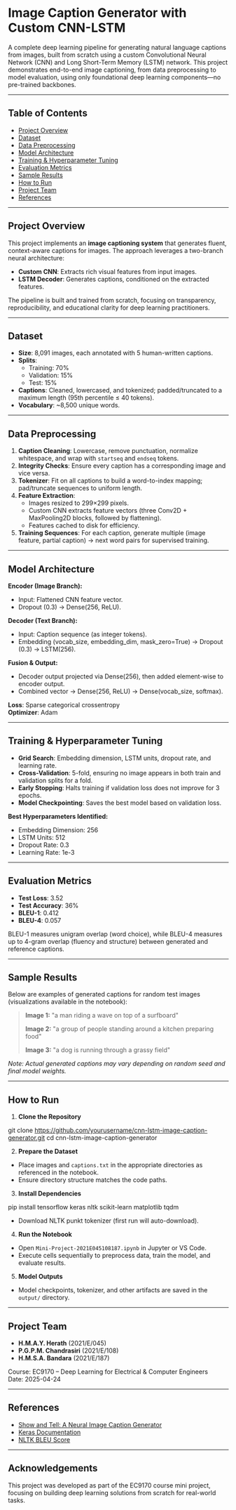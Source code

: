 # Image Caption Generator with Custom CNN-LSTM

A complete deep learning pipeline for generating natural language captions from images, built from scratch using a custom Convolutional Neural Network (CNN) and Long Short-Term Memory (LSTM) network. This project demonstrates end-to-end image captioning, from data preprocessing to model evaluation, using only foundational deep learning components—no pre-trained backbones.

---

## Table of Contents

- [Project Overview](#project-overview)
- [Dataset](#dataset)
- [Data Preprocessing](#data-preprocessing)
- [Model Architecture](#model-architecture)
- [Training & Hyperparameter Tuning](#training--hyperparameter-tuning)
- [Evaluation Metrics](#evaluation-metrics)
- [Sample Results](#sample-results)
- [How to Run](#how-to-run)
- [Project Team](#project-team)
- [References](#references)

---

## Project Overview

This project implements an **image captioning system** that generates fluent, context-aware captions for images. The approach leverages a two-branch neural architecture:
- **Custom CNN**: Extracts rich visual features from input images.
- **LSTM Decoder**: Generates captions, conditioned on the extracted features.

The pipeline is built and trained from scratch, focusing on transparency, reproducibility, and educational clarity for deep learning practitioners.

---

## Dataset

- **Size**: 8,091 images, each annotated with 5 human-written captions.
- **Splits**: 
  - Training: 70%
  - Validation: 15%
  - Test: 15%
- **Captions**: Cleaned, lowercased, and tokenized; padded/truncated to a maximum length (95th percentile ≤ 40 tokens).
- **Vocabulary**: ~8,500 unique words.

---

## Data Preprocessing

1. **Caption Cleaning**: Lowercase, remove punctuation, normalize whitespace, and wrap with `startseq` and `endseq` tokens.
2. **Integrity Checks**: Ensure every caption has a corresponding image and vice versa.
3. **Tokenizer**: Fit on all captions to build a word-to-index mapping; pad/truncate sequences to uniform length.
4. **Feature Extraction**: 
   - Images resized to 299×299 pixels.
   - Custom CNN extracts feature vectors (three Conv2D + MaxPooling2D blocks, followed by flattening).
   - Features cached to disk for efficiency.
5. **Training Sequences**: For each caption, generate multiple (image feature, partial caption) → next word pairs for supervised training.

---

## Model Architecture

**Encoder (Image Branch):**
- Input: Flattened CNN feature vector.
- Dropout (0.3) → Dense(256, ReLU).

**Decoder (Text Branch):**
- Input: Caption sequence (as integer tokens).
- Embedding (vocab_size, embedding_dim, mask_zero=True) → Dropout (0.3) → LSTM(256).

**Fusion & Output:**
- Decoder output projected via Dense(256), then added element-wise to encoder output.
- Combined vector → Dense(256, ReLU) → Dense(vocab_size, softmax).

**Loss**: Sparse categorical crossentropy  
**Optimizer**: Adam

---

## Training & Hyperparameter Tuning

- **Grid Search**: Embedding dimension, LSTM units, dropout rate, and learning rate.
- **Cross-Validation**: 5-fold, ensuring no image appears in both train and validation splits for a fold.
- **Early Stopping**: Halts training if validation loss does not improve for 3 epochs.
- **Model Checkpointing**: Saves the best model based on validation loss.

**Best Hyperparameters Identified:**
- Embedding Dimension: 256
- LSTM Units: 512
- Dropout Rate: 0.3
- Learning Rate: 1e-3

---

## Evaluation Metrics

- **Test Loss**: 3.52
- **Test Accuracy**: 36%
- **BLEU-1**: 0.412
- **BLEU-4**: 0.057

BLEU-1 measures unigram overlap (word choice), while BLEU-4 measures up to 4-gram overlap (fluency and structure) between generated and reference captions.

---

## Sample Results

Below are examples of generated captions for random test images (visualizations available in the notebook):

> **Image 1:** "a man riding a wave on top of a surfboard"
>
> **Image 2:** "a group of people standing around a kitchen preparing food"
>
> **Image 3:** "a dog is running through a grassy field"

*Note: Actual generated captions may vary depending on random seed and final model weights.*

---

## How to Run

1. **Clone the Repository**

git clone https://github.com/yourusername/cnn-lstm-image-caption-generator.git
cd cnn-lstm-image-caption-generator


2. **Prepare the Dataset**

- Place images and `captions.txt` in the appropriate directories as referenced in the notebook.
- Ensure directory structure matches the code paths.

3. **Install Dependencies**

pip install tensorflow keras nltk scikit-learn matplotlib tqdm


- Download NLTK punkt tokenizer (first run will auto-download).

4. **Run the Notebook**

- Open `Mini-Project-2021E045108187.ipynb` in Jupyter or VS Code.
- Execute cells sequentially to preprocess data, train the model, and evaluate results.

5. **Model Outputs**

- Model checkpoints, tokenizer, and other artifacts are saved in the `output/` directory.

---

## Project Team

- **H.M.A.Y. Herath** (2021/E/045)
- **P.G.P.M. Chandrasiri** (2021/E/108)
- **H.M.S.A. Bandara** (2021/E/187)

Course: EC9170 – Deep Learning for Electrical & Computer Engineers  
Date: 2025-04-24

---

## References

- [Show and Tell: A Neural Image Caption Generator](https://arxiv.org/abs/1411.4555)
- [Keras Documentation](https://keras.io/)
- [NLTK BLEU Score](https://www.nltk.org/_modules/nltk/translate/bleu_score.html)

---

## Acknowledgements

This project was developed as part of the EC9170 course mini project, focusing on building deep learning solutions from scratch for real-world tasks.
